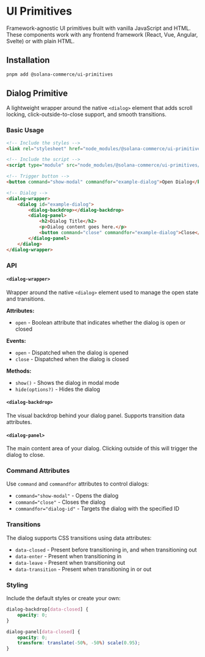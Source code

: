 # UI Primitives

Framework-agnostic UI primitives built with vanilla JavaScript and HTML. These components work with any frontend framework (React, Vue, Angular, Svelte) or with plain HTML.

## Installation

```bash
pnpm add @solana-commerce/ui-primitives
```

## Dialog Primitive

A lightweight wrapper around the native `<dialog>` element that adds scroll locking, click-outside-to-close support, and smooth transitions.

### Basic Usage

```html
<!-- Include the styles -->
<link rel="stylesheet" href="node_modules/@solana-commerce/ui-primitives/dist/dialog/styles.css" />

<!-- Include the script -->
<script type="module" src="node_modules/@solana-commerce/ui-primitives/dist/dialog/index.js"></script>

<!-- Trigger button -->
<button command="show-modal" commandfor="example-dialog">Open Dialog</button>

<!-- Dialog -->
<dialog-wrapper>
    <dialog id="example-dialog">
        <dialog-backdrop></dialog-backdrop>
        <dialog-panel>
            <h2>Dialog Title</h2>
            <p>Dialog content goes here.</p>
            <button command="close" commandfor="example-dialog">Close</button>
        </dialog-panel>
    </dialog>
</dialog-wrapper>
```

### API

#### `<dialog-wrapper>`

Wrapper around the native `<dialog>` element used to manage the open state and transitions.

**Attributes:**

- `open` - Boolean attribute that indicates whether the dialog is open or closed

**Events:**

- `open` - Dispatched when the dialog is opened
- `close` - Dispatched when the dialog is closed

**Methods:**

- `show()` - Shows the dialog in modal mode
- `hide(options?)` - Hides the dialog

#### `<dialog-backdrop>`

The visual backdrop behind your dialog panel. Supports transition data attributes.

#### `<dialog-panel>`

The main content area of your dialog. Clicking outside of this will trigger the dialog to close.

### Command Attributes

Use `command` and `commandfor` attributes to control dialogs:

- `command="show-modal"` - Opens the dialog
- `command="close"` - Closes the dialog
- `commandfor="dialog-id"` - Targets the dialog with the specified ID

### Transitions

The dialog supports CSS transitions using data attributes:

- `data-closed` - Present before transitioning in, and when transitioning out
- `data-enter` - Present when transitioning in
- `data-leave` - Present when transitioning out
- `data-transition` - Present when transitioning in or out

### Styling

Include the default styles or create your own:

```css
dialog-backdrop[data-closed] {
    opacity: 0;
}

dialog-panel[data-closed] {
    opacity: 0;
    transform: translate(-50%, -50%) scale(0.95);
}
```
